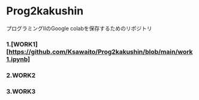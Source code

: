 # Prog2kakushin
プログラミングⅡのGoogle colabを保存するためのリポジトリ
### 1.[WORK1][https://github.com/Ksawaito/Prog2kakushin/blob/main/work1.ipynb]
### 2.WORK2
### 3.WORK3

